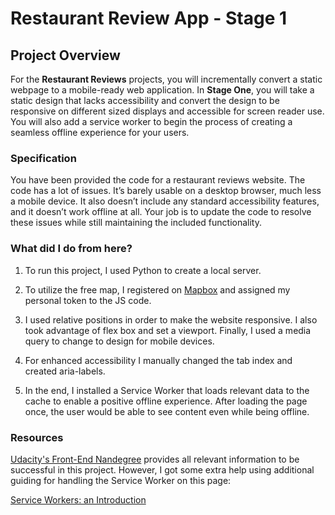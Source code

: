 # Restaurant Review App - Stage 1

## Project Overview

For the **Restaurant Reviews** projects, you will incrementally convert a static webpage to a mobile-ready web application. In **Stage One**, you will take a static design that lacks accessibility and convert the design to be responsive on different sized displays and accessible for screen reader use. You will also add a service worker to begin the process of creating a seamless offline experience for your users.

### Specification

You have been provided the code for a restaurant reviews website. The code has a lot of issues. It’s barely usable on a desktop browser, much less a mobile device. It also doesn’t include any standard accessibility features, and it doesn’t work offline at all. Your job is to update the code to resolve these issues while still maintaining the included functionality. 

### What did I do from here?

1. To run this project, I used Python to create a local server.

2. To utilize the free map, I registered on [Mapbox](https://www.mapbox.com/) and assigned my personal token to the JS code.

3. I used relative positions in order to make the website responsive. I also took advantage of flex box and set a viewport. Finally, I used a media query to change to design for mobile devices.

4. For enhanced accessibility I manually changed the tab index and created aria-labels.

5. In the end, I installed a Service Worker that loads relevant data to the cache to enable a positive offline experience. After loading the page once, the user would be able to see content even while being offline.

### Resources

[Udacity's Front-End Nandegree](https://eu.udacity.com/course/front-end-web-developer-nanodegree--nd001) provides all relevant information to be successful in this project. However, I got some extra help using additional guiding for handling the Service Worker on this page:

[Service Workers: an Introduction](https://developers.google.com/web/fundamentals/primers/service-workers/)